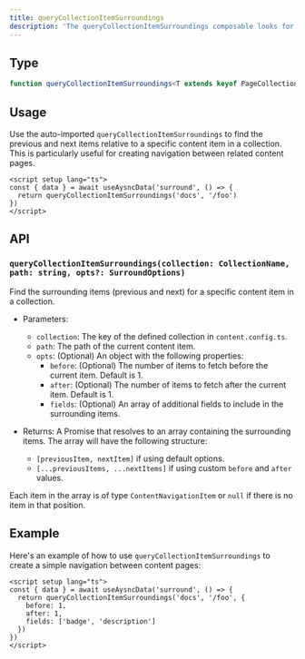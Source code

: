 ```yaml
---
title: queryCollectionItemSurroundings
description: 'The queryCollectionItemSurroundings composable looks for sibling contents of an specific path.'
---
```


## Type

```ts
function queryCollectionItemSurroundings<T extends keyof PageCollections>(collection: T, path: string, opts?: SurroundOptions<keyof PageCollections[T]>): Promise<ContentNavigationItem[]>
```

## Usage

Use the auto-imported `queryCollectionItemSurroundings` to find the previous and next items relative to a specific content item in a collection. This is particularly useful for creating navigation between related content pages.

```vue [[...slug\\].vue]
<script setup lang="ts">
const { data } = await useAysncData('surround', () => {
  return queryCollectionItemSurroundings('docs', '/foo')
})
</script>
```

## API

### `queryCollectionItemSurroundings(collection: CollectionName, path: string, opts?: SurroundOptions)`

Find the surrounding items (previous and next) for a specific content item in a collection.

- Parameters:
  - `collection`: The key of the defined collection in `content.config.ts`.
  - `path`: The path of the current content item.
  - `opts`: (Optional) An object with the following properties:
    - `before`: (Optional) The number of items to fetch before the current item. Default is 1.
    - `after`: (Optional) The number of items to fetch after the current item. Default is 1.
    - `fields`: (Optional) An array of additional fields to include in the surrounding items.

- Returns: A Promise that resolves to an array containing the surrounding items. The array will have the following structure:
  - `[previousItem, nextItem]` if using default options.
  - `[...previousItems, ...nextItems]` if using custom `before` and `after` values.

Each item in the array is of type `ContentNavigationItem` or `null` if there is no item in that position.

## Example

Here's an example of how to use `queryCollectionItemSurroundings` to create a simple navigation between content pages:


```vue [[...slug\\].vue]
<script setup lang="ts">
const { data } = await useAysncData('surround', () => {
  return queryCollectionItemSurroundings('docs', '/foo', {
    before: 1,
    after: 1,
    fields: ['badge', 'description']
  })
})
</script>
```

